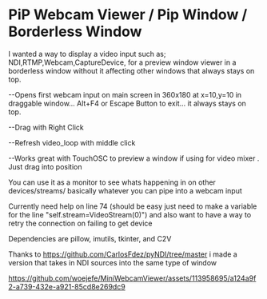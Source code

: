 # PiP Webcam Viewer / Pip Window / Borderless Window

I wanted a way to display a video input such as; NDI,RTMP,Webcam,CaptureDevice, for a preview window viewer in a borderless window without it affecting other windows that always stays on top.

  --Opens first webcam input on main screen in 360x180 at x=10,y=10 in draggable window... Alt+F4 or Escape Button to exit... it always stays on top.
  
  --Drag with Right Click

  --Refresh video_loop with middle click
  
  --Works great with TouchOSC to preview a window if using for video mixer . Just drag into position

You can use it as a monitor to see whats happening in on other devices/streams/ basically whatever you can pipe into a webcam input


Currently need help on line 74 (should be easy just need to make a variable for the line "self.stream=VideoStream(0)") and also want to have a way to retry the connection on failing to get device 

Dependencies are pillow, imutils, tkinter, and C2V 



Thanks to https://github.com/CarlosFdez/pyNDI/tree/master i made a version that takes in NDI sources into the same type of window













https://github.com/woejefe/MiniWebcamViewer/assets/113958695/a124a9f2-a739-432e-a921-85cd8e269dc9

